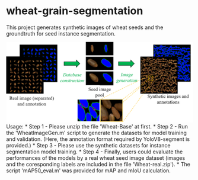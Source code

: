 # wheat-grain-segmentation

This project generates synthetic images of wheat seeds and the groundtruth for seed instance segmentation.  

<img src="https://github.com/L-Zhou17/wheat-grain-segmentation/blob/main/Example.png">  
Usage:
* Step 1 - Please unzip the file 'Wheat-Base' at first.  
* Step 2 - Run the 'WheatImageGen.m' script to generate the datasets for model training and validation. (Here, the annotation format required by YoloV8-segment is provided.)  
* Step 3 - Please use the synthetic datasets for instance segmentation model training.  
* Step 4 - Finally, users could evaluate the performances of the models by a real wheat seed image dataset (images and the coresponding labels are included in the file 'Wheat-real.zip').
* The script 'mAP50_eval.m' was provided for mAP and mIoU calculation.
